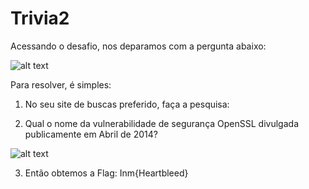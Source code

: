 # Trivia2
Acessando o desafio, nos deparamos com a pergunta abaixo:

![alt text](https://raw.githubusercontent.com/allvesz/ctf_writeups/master/img/trivia2.png)

Para resolver, é simples:

1. No seu site de buscas preferido, faça a pesquisa: 

2. Qual o nome da vulnerabilidade de segurança OpenSSL divulgada publicamente em Abril de 2014?

![alt text](https://raw.githubusercontent.com/allvesz/ctf_writeups/master/img/trivia2-1.png)

3. Então obtemos a Flag: Inm{Heartbleed}
